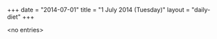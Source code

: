 +++
date = "2014-07-01"
title = "1 July 2014 (Tuesday)"
layout = "daily-diet"
+++


\<no entries\>

